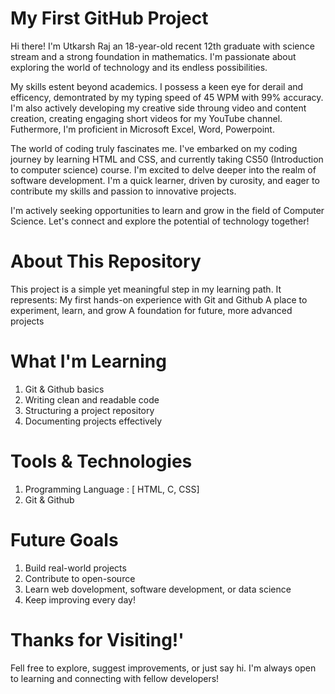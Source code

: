 # My First GitHub Project
Hi there! I'm Utkarsh Raj an 18-year-old recent 12th graduate with science stream and a strong 
foundation in mathematics. I'm passionate about exploring the world of technology and its endless
possibilities.

My skills estent beyond academics. I possess a keen eye for derail and efficency, demontrated
by my typing speed of 45 WPM with 99% accuracy. I'm also actively developing my creative side 
throung video and content creation, creating engaging short videos for my YouTube channel.
Futhermore, I'm proficient in Microsoft Excel, Word, Powerpoint.

The world of coding truly fascinates me. I've embarked on my coding journey by learning HTML and
CSS, and currently taking CS50 (Introduction to computer science) course.
I'm excited to delve deeper into the realm of software development. I'm a quick learner, driven 
by curosity, and eager to contribute my skills and passion to innovative projects.

I'm actively seeking opportunities to learn and grow in the field of Computer Science.
Let's connect and explore the potential of technology together!

# About This Repository
This project is a simple yet meaningful step in my learning path. It represents:
My first hands-on experience with Git and Github
A place to experiment, learn, and grow
A foundation for future, more advanced projects

# What I'm Learning
1. Git & Github basics
2. Writing clean and readable code 
3. Structuring a project repository
4. Documenting projects effectively

# Tools & Technologies
1. Programming Language : [ HTML, C, CSS]
2. Git & Github

# Future Goals
1. Build real-world projects
2. Contribute to open-source
3. Learn web dovelopment, software development, or data science
4. Keep improving every day!

# Thanks for Visiting!'
Fell free to explore, suggest improvements, or just say hi. I'm always open to learning and 
connecting with fellow developers!
